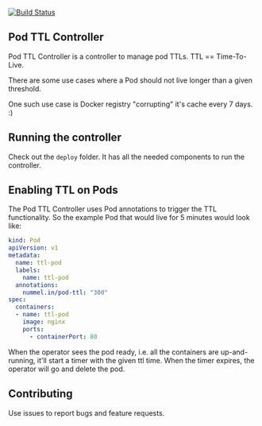 [![Build Status](https://cloud.drone.io/api/badges/jnummelin/pod-ttl-operator/status.svg)](https://cloud.drone.io/jnummelin/pod-ttl-operator)

## Pod TTL Controller

Pod TTL Controller is a controller to manage pod TTLs. TTL == Time-To-Live.

There are some use cases where a Pod should not live longer than a given threshold.

One such use case is Docker registry "corrupting" it's cache every 7 days. :)

## Running the controller

Check out the `deploy` folder. It has all the needed components to run the controller.

## Enabling TTL on Pods

The Pod TTL Controller uses Pod annotations to trigger the TTL functionality. So the example Pod that would live for 5 minutes would look like:

```yaml
kind: Pod
apiVersion: v1
metadata:
  name: ttl-pod
  labels:
    name: ttl-pod
  annotations:
    nummel.in/pod-ttl: "300"
spec:
  containers:
  - name: ttl-pod
    image: nginx
    ports:
      - containerPort: 80

```

When the operator sees the pod ready, i.e. all the containers are up-and-running, it'll start a timer with the given ttl time. When the timer expires, the operator will go and delete the pod.

## Contributing

Use issues to report bugs and feature requests.